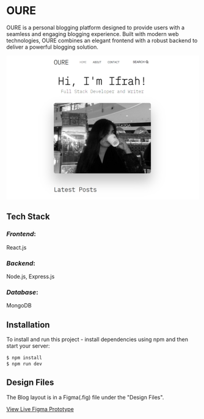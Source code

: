# OURE

OURE is a personal blogging platform designed to provide users with a seamless and engaging blogging experience. Built with modern web technologies, OURE combines an elegant frontend with a robust backend to deliver a powerful blogging solution.

![Preview](./OURE.png)

## Tech Stack
### *Frontend*: 
React.js
### *Backend*: 
Node.js, Express.js
### *Database*:
MongoDB

## Installation
To install and run this project - install dependencies using npm and then start your server:

```
$ npm install
$ npm run dev
```

## Design Files
The Blog layout is in a Figma(.fig) file under the "Design Files".

[View Live Figma Prototype](https://www.figma.com/design/PEBEvTTIS5KzqJ7PmImS2P/OURE?node-id=1-11&m=dev&t=bHFyXdH5oIJvXMEL-1)
